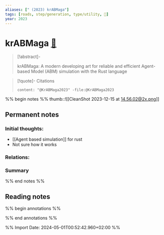 ```yaml
---
aliases: [" (2023) krABMaga"]
tags: [roads, step/generation, type/utility, 🔸]
year: 2023
---
```

# krABMaga [📖](zotero://select/library/items/G7D7Z288)

> [!abstract]-
> 
> krABMaga: A modern developing art for reliable and efficient Agent-based Model (ABM) simulation with the Rust language
> 

> [!quote]- Citations
> 
> ```query
> content: "@KrABMaga2023" -file:@KrABMaga2023
> ```

%% begin notes %%
thumb::![[CleanShot 2023-12-15 at 14.56.02@2x.png]]

## Permanent notes
### Initial thoughts:
- [[Agent based simulation]] for rust
- Not sure how it works

### Relations:


### Summary


%% end notes %%
## Reading notes
%% begin annotations %%

%% end annotations %%



%% Import Date: 2024-05-01T00:52:42.960+02:00 %%
